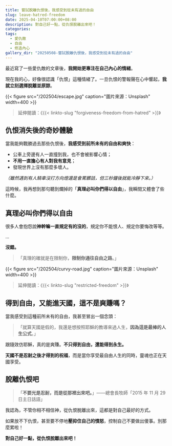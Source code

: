 ```yaml
---
title: 嘗試脫離仇恨後，我感受到從未有過的自由
slug: leave-hatred-freedom
date: 2025-04-10T07:00:00+08:00
description: 對自己好一點，從仇恨脫離出來吧！
categories:
tags:
  - 愛仇敵
  - 自由
  - 修造內心
gallery_dir: "20250508-嘗試脫離仇恨後，我感受到從未有過的自由"
---
```


最近寫了一些愛仇敵的文章後，**我開始更專注在自己內心的情緒**。

現在我的心，好像很認識「仇恨」這種情緒了。一旦仇恨的警報聲在心中響起，**我就立刻選擇脫離並原諒**。

{{< figure src="/202504/escape.jpg" caption="圖片來源：Unsplash" width=400 >}}

> 延伸閱讀：《{{< linkto-slug "forgiveness-freedom-from-hatred" >}}》

## 仇恨消失後的奇妙體驗

當我能夠戰勝過去那些仇恨後，**我感受到前所未有的自由和爽快**：

- 公車上旁邊有人一直撞到我，也不會被影響心情；
- **不用一直擔心有人對我有意見**；
- 發現世界上沒有那麼多壞人。

_（雖然遇到有人騎車沒打方向燈還是會罵髒話，但三秒鐘後就能冷靜下來。）_

這時候，我再想到那句聽到爛掉的「**真理必叫你們得以自由**」，我瞬間又體會了些什麼。

## 真理必叫你們得以自由

很多人會抱怨說**神幹嘛一直規定有的沒的**，規定你不能恨人、規定你要悔改等等。

...

**沒錯。**

> 「真理的確就是在限制你，**限制你通往自由之路**。」

{{< figure src="/202504/curvy-road.jpg" caption="圖片來源：Unsplash" width=400 >}}

> 延伸閱讀：《{{< linkto-slug "restricted-freedom" >}}》

## 得到自由，又能進天國，這不是爽賺嗎？

當我感受到這種前所未有的自由，我甚至冒出一個念頭：

> 「就算天國是假的，我還是想按照耶穌的教導來過人生，**因為這是最棒的人生公式**。」

跟隨效仿耶穌，真的是爽賺。**不只得到自由，還能得到永生。**

**天國不是忍耐之後才得到的祝福**，而是當你享受最自由人生的同時，靈魂也正在天國享受。

## 脫離仇恨吧

> 「**不要光是忍耐，而是從那裡出來吧。**」——總會長牧師「2015 年 11 月 29 日主日話語」

我認為，不管你相不相信神，從仇恨脫離出來，這都是對自己最好的方式。

如果放不下仇恨，甚至要不停地**壓抑住自己的憤怒**，控制自己不要做出傻事。別那麼累啦！

**對自己好一點，從仇恨脫離出來吧！**
